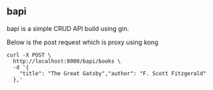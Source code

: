 bapi 
---

bapi is a simple CRUD API build using gin.

Below is the post request which is proxy using kong

```
curl -X POST \
  http://localhost:8000/bapi/books \
  -d '{
    "title": "The Great Gatsby","author": "F. Scott Fitzgerald"
  },'
```